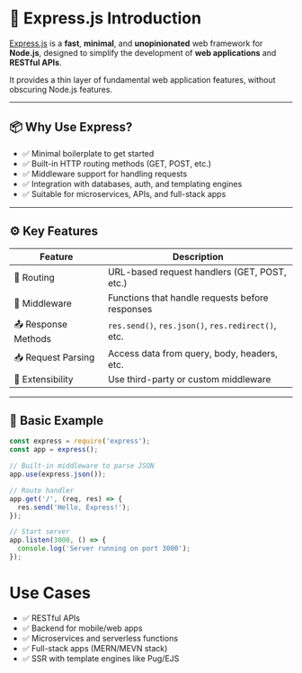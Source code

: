 
# 🚀 Express.js Introduction

[Express.js](https://expressjs.com/) is a **fast**, **minimal**, and **unopinionated** web framework for **Node.js**, designed to simplify the development of **web applications** and **RESTful APIs**.

It provides a thin layer of fundamental web application features, without obscuring Node.js features.

---

## 📦 Why Use Express?

- ✅ Minimal boilerplate to get started
- ✅ Built-in HTTP routing methods (GET, POST, etc.)
- ✅ Middleware support for handling requests
- ✅ Integration with databases, auth, and templating engines
- ✅ Suitable for microservices, APIs, and full-stack apps

---

## ⚙️ Key Features

| Feature             | Description                                       |
|---------------------|---------------------------------------------------|
| 🧭 Routing          | URL-based request handlers (GET, POST, etc.)      |
| 🔁 Middleware       | Functions that handle requests before responses   |
| 📤 Response Methods | `res.send()`, `res.json()`, `res.redirect()`, etc.|
| 📥 Request Parsing  | Access data from query, body, headers, etc.       |
| 🔌 Extensibility     | Use third-party or custom middleware              |

---

## 🧪 Basic Example

```js
const express = require('express');
const app = express();

// Built-in middleware to parse JSON
app.use(express.json());

// Route handler
app.get('/', (req, res) => {
  res.send('Hello, Express!');
});

// Start server
app.listen(3000, () => {
  console.log('Server running on port 3000');
});
```

# Use Cases
- ✅ RESTful APIs
- ✅ Backend for mobile/web apps
- ✅ Microservices and serverless functions
- ✅ Full-stack apps (MERN/MEVN stack)
- ✅ SSR with template engines like Pug/EJS
